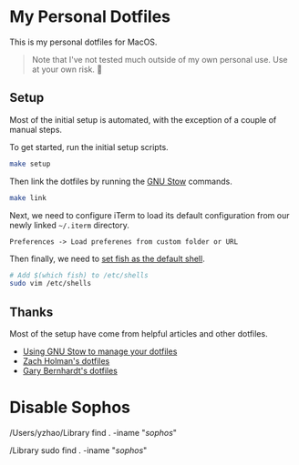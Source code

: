 # My Personal Dotfiles

This is my personal dotfiles for MacOS.

> Note that I've not tested much outside of my own personal use. Use at your own risk. 🚧

## Setup

Most of the initial setup is automated, with the exception of a couple of manual steps.

To get started, run the initial setup scripts.

```sh
make setup
```

Then link the dotfiles by running the [GNU Stow](https://www.gnu.org/software/stow/) commands.

```sh
make link
```

Next, we need to configure iTerm to load its default configuration from our newly linked `~/.iterm` directory.

```
Preferences -> Load preferenes from custom folder or URL
```

Then finally, we need to [set fish as the default shell](https://stackoverflow.com/questions/453236/how-to-set-my-default-shell-on-mac).

```sh
# Add $(which fish) to /etc/shells
sudo vim /etc/shells
```

## Thanks

Most of the setup have come from helpful articles and other dotfiles.

- [Using GNU Stow to manage your dotfiles](http://brandon.invergo.net/news/2012-05-26-using-gnu-stow-to-manage-your-dotfiles.html)
- [Zach Holman's dotfiles](https://github.com/holman/dotfiles)
- [Gary Bernhardt's dotfiles](https://github.com/garybernhardt/dotfiles)

# Disable Sophos

/Users/yzhao/Library
find . -iname "*sophos*"

/Library
sudo find . -iname "*sophos*"
